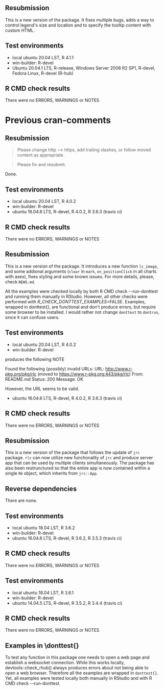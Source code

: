 ## Resubmission

This is a new version of the package. It fixes multiple bugs, adds a way to control legend's size and location and to specify the tooltip content with custom HTML.

## Test environments

* local ubuntu 20.04 LST, R 4.1.1
* win-builder: R-devel
* Ubuntu 20.04.1 LTS, R-release, Windows Server 2008 R2 SP1, R-devel, Fedora Linux, R-devel (R-hub)

## R CMD check results

There were no ERRORS, WARNINGS or NOTES

# Previous cran-comments

## Resubmission

> Please change http --> https, add trailing slashes, or follow moved content as appropriate.

> Please fix and resubmit.

Done.

## Test environments

* local ubuntu 20.04 LST, R 4.0.2
* win-builder: R-devel
* ubuntu 16.04.6 LTS, R-devel, R 4.0.2, R 3.6.3 (travis ci)

## R CMD check results

There were no ERRORS, WARNINGS or NOTES

## Resubmission

This is a new version of the package. It introduces a new function `lc_image`, and some addional arguments (`clear` in `mark`, 
`on_positionClick` in all charts with axes), fixes styling and some known issues. For more details, please, check `NEWS.md`.

All the examples were checked locally by both R CMD check --run-donttest and running them manually in RStudio. 
However, all other checks were performed with _R_CHECK_DONTTEST_EXAMPLES_=FALSE.
Examples, wrapped in donttest{}, are functional and don't produce errors, but require some browser to be installed. 
I would rather not change `donttest` to `dontrun`, since it can confuse users.

## Test environments
* local ubuntu 20.04 LST, R 4.0.2
* win-builder: R-devel

produces the following NOTE

Found the following (possibly) invalid URLs:
  URL: http://www.r-pkg.org/pkg/rlc (moved to https://www.r-pkg.org:443/pkg/rlc)
    From: README.md
    Status: 200
    Message: OK

However, the URL seems to be valid. 

* ubuntu 16.04.6 LTS, R-devel, R 4.0.2, R 3.6.3 (travis ci)

## R CMD check results

There were no ERRORS, WARNINGS or NOTES

## Resubmission

This is a new version of the package that follows the update of `jrc` package. `rlc` can now utilize new functionality of
`jrc` and produce server app that can be used by multiple clients simultaneously. The package has also been restrunctured
so that the entire app is now contained within a single `R6` object, which inherits from `jrc::App`.

## Reverse dependencies

There are none.

## Test environments
* local ubuntu 18.04 LST, R 3.6.2
* win-builder: R-devel
* ubuntu 16.04.6 LTS, R-devel, R 3.6.2, R 3.5.3 (travis ci)

## R CMD check results

There were no ERRORS, WARNINGS or NOTES

## Test environments
* local ubuntu 18.04 LST, R 3.6.1
* win-builder: R-devel
* ubuntu 14.04.5 LTS, R-devel, R 3.5.2, R 3.4.4 (travis ci)

## R CMD check results

There were no ERRORS, WARNINGS or NOTES

## Examples in \donttest{}
To test any function in this package one needs to open a web page and
establish a websocket connection. While this works locally,
devtools::check_rhub() always produces errors about not being able to
open a web browser. Therefore all the examples are wrapped in 
`donttest{}`. Yet, all examples were tested locally both manually in 
RStudio and with R CMD check --run-donttest. 
